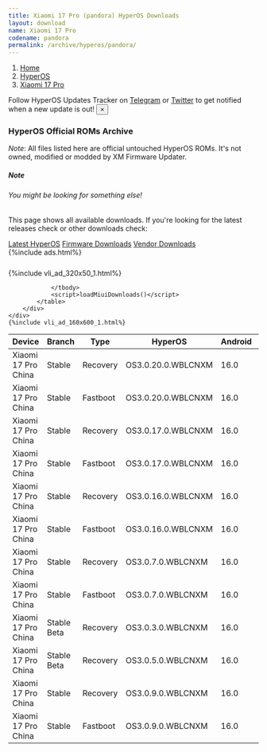 ```yaml
---
title: Xiaomi 17 Pro (pandora) HyperOS Downloads
layout: download
name: Xiaomi 17 Pro
codename: pandora
permalink: /archive/hyperos/pandora/
---
```

<nav aria-label="breadcrumb">
    <ol class="breadcrumb">
        <li class="breadcrumb-item"><a href="/">Home</a></li>
        <li class="breadcrumb-item"><a href="/hyperos/">HyperOS</a></li>
        <li class="breadcrumb-item active" aria-current="page"><a href="/hyperos/pandora/">Xiaomi 17 Pro</a></li>
    </ol>
</nav>
<div class="alert alert-primary alert-dismissible fade show" role="alert">
    Follow HyperOS Updates Tracker on <a href="https://t.me/MIUIUpdatesTracker" class="alert-link">Telegram</a>
     or <a href="https://twitter.com/MiFwUpdater" class="alert-link">Twitter</a> to get notified when a new update is out!
    <button type="button" class="close" data-dismiss="alert" aria-label="Close">
        <span aria-hidden="true">&times;</span>
    </button>
</div>

### HyperOS Official ROMs Archive
*Note*: All files listed here are official untouched HyperOS ROMs. It's not owned, modified or modded by XM Firmware Updater.
<div class="card">
  <div class="card-body">
    <h5 class="card-title">Note</h5>
    <h6 class="card-subtitle mb-2 text-muted">You might be looking for something else!</h6>
    <p class="card-text">This page shows all available downloads.
     If you're looking for the latest releases check or other downloads check:</p>
    <a href="/hyperos/pandora/" class="card-link">Latest HyperOS</a>
    <a href="/firmware/pandora/" class="card-link">Firmware Downloads</a>
    <a href="/vendor/pandora/" class="card-link">Vendor Downloads</a>
  </div>
</div>
{%include ads.html%}
<div class="row justify-content-center">
    <div class="col-10">
        <div class="table-responsive-md" style="margin-top: 25px;">
            {%include vli_ad_320x50_1.html%}
            <table id="miui" class="display dt-responsive nowrap compact table table-striped table-hover table-sm">
                <thead class="thead-dark">
                    <tr>
                        <th data-ref="device">Device</th>
                        <th data-ref="branch">Branch</th>
                        <th data-ref="type">Type</th>
                        <th data-ref="miui">HyperOS</th>
                        <th data-ref="android">Android</th>
                        <th data-ref="size">Size</th>
                        <th data-ref="size">Date</th>
                        <th data-ref="link">Link</th>
                    </tr>
                </thead>
                <tbody>
                <tr><td>Xiaomi 17 Pro China</td><td>Stable</td><td>Recovery</td><td>OS3.0.20.0.WBLCNXM</td><td>16.0</td><td>8.2 GB</td><td>2025-10-11</td><td><a href="/hyperos/pandora/stable/OS3.0.20.0.WBLCNXM/">Download</a></td></tr>
<tr><td>Xiaomi 17 Pro China</td><td>Stable</td><td>Fastboot</td><td>OS3.0.20.0.WBLCNXM</td><td>16.0</td><td>11.6 GB</td><td>2025-10-10</td><td><a href="/hyperos/pandora/stable/OS3.0.20.0.WBLCNXM/">Download</a></td></tr>
<tr><td>Xiaomi 17 Pro China</td><td>Stable</td><td>Recovery</td><td>OS3.0.17.0.WBLCNXM</td><td>16.0</td><td>8.2 GB</td><td>2025-10-03</td><td><a href="/hyperos/pandora/stable/OS3.0.17.0.WBLCNXM/">Download</a></td></tr>
<tr><td>Xiaomi 17 Pro China</td><td>Stable</td><td>Fastboot</td><td>OS3.0.17.0.WBLCNXM</td><td>16.0</td><td>11.6 GB</td><td>2025-10-02</td><td><a href="/hyperos/pandora/stable/OS3.0.17.0.WBLCNXM/">Download</a></td></tr>
<tr><td>Xiaomi 17 Pro China</td><td>Stable</td><td>Recovery</td><td>OS3.0.16.0.WBLCNXM</td><td>16.0</td><td>8.2 GB</td><td>2025-10-02</td><td><a href="/hyperos/pandora/stable/OS3.0.16.0.WBLCNXM/">Download</a></td></tr>
<tr><td>Xiaomi 17 Pro China</td><td>Stable</td><td>Fastboot</td><td>OS3.0.16.0.WBLCNXM</td><td>16.0</td><td>11.6 GB</td><td>2025-10-01</td><td><a href="/hyperos/pandora/stable/OS3.0.16.0.WBLCNXM/">Download</a></td></tr>
<tr><td>Xiaomi 17 Pro China</td><td>Stable</td><td>Recovery</td><td>OS3.0.7.0.WBLCNXM</td><td>16.0</td><td>8.1 GB</td><td>2025-09-26</td><td><a href="/hyperos/pandora/stable/OS3.0.7.0.WBLCNXM/">Download</a></td></tr>
<tr><td>Xiaomi 17 Pro China</td><td>Stable</td><td>Fastboot</td><td>OS3.0.7.0.WBLCNXM</td><td>16.0</td><td>11.5 GB</td><td>2025-09-18</td><td><a href="/hyperos/pandora/stable/OS3.0.7.0.WBLCNXM/">Download</a></td></tr>
<tr><td>Xiaomi 17 Pro China</td><td>Stable Beta</td><td>Recovery</td><td>OS3.0.3.0.WBLCNXM</td><td>16.0</td><td>8.1 GB</td><td>2025-09-26</td><td><a href="/hyperos/pandora/stable beta/OS3.0.3.0.WBLCNXM/">Download</a></td></tr>
<tr><td>Xiaomi 17 Pro China</td><td>Stable Beta</td><td>Recovery</td><td>OS3.0.5.0.WBLCNXM</td><td>16.0</td><td>8.1 GB</td><td>2025-09-26</td><td><a href="/hyperos/pandora/stable beta/OS3.0.5.0.WBLCNXM/">Download</a></td></tr>
<tr><td>Xiaomi 17 Pro China</td><td>Stable</td><td>Recovery</td><td>OS3.0.9.0.WBLCNXM</td><td>16.0</td><td>8.2 GB</td><td>2025-09-26</td><td><a href="/hyperos/pandora/stable/OS3.0.9.0.WBLCNXM/">Download</a></td></tr>
<tr><td>Xiaomi 17 Pro China</td><td>Stable</td><td>Fastboot</td><td>OS3.0.9.0.WBLCNXM</td><td>16.0</td><td>11.7 GB</td><td>2025-09-23</td><td><a href="/hyperos/pandora/stable/OS3.0.9.0.WBLCNXM/">Download</a></td></tr>

                </tbody>
                <script>loadMiuiDownloads()</script>
            </table>
        </div>
    </div>
    {%include vli_ad_160x600_1.html%}
</div>
